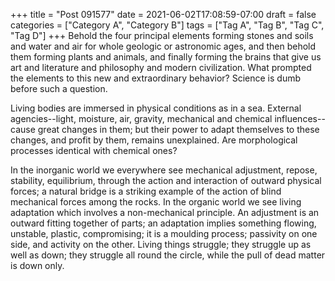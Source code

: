 +++
title = "Post 091577"
date = 2021-06-02T17:08:59-07:00
draft = false
categories = ["Category A", "Category B"]
tags = ["Tag A", "Tag B", "Tag C", "Tag D"]
+++
Behold the four principal elements forming stones and soils and water and air for whole geologic or astronomic ages, and then behold them forming plants and animals, and finally forming the brains that give us art and literature and philosophy and modern civilization. What prompted the elements to this new and extraordinary behavior? Science is dumb before such a question.

Living bodies are immersed in physical conditions as in a sea. External agencies--light, moisture, air, gravity, mechanical and chemical influences--cause great changes in them; but their power to adapt themselves to these changes, and profit by them, remains unexplained. Are morphological processes identical with chemical ones?

In the inorganic world we everywhere see mechanical adjustment, repose, stability, equilibrium, through the action and interaction of outward physical forces; a natural bridge is a striking example of the action of blind mechanical forces among the rocks. In the organic world we see living adaptation which involves a non-mechanical principle. An adjustment is an outward fitting together of parts; an adaptation implies something flowing, unstable, plastic, compromising; it is a moulding process; passivity on one side, and activity on the other. Living things struggle; they struggle up as well as down; they struggle all round the circle, while the pull of dead matter is down only.
